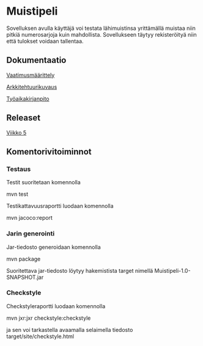 # Muistipeli

Sovelluksen avulla käyttäjä voi testata lähimuistinsa yrittämällä muistaa niin pitkiä numerosarjoja kuin mahdollista. Sovellukseen täytyy rekisteröityä niin että tulokset voidaan tallentaa.

## Dokumentaatio

[Vaatimusmäärittely](https://github.com/Hanna432/ot_harjoitustyo/blob/master/dokumentaatio/vaatimusmaarittely.md)

[Arkkitehtuurikuvaus](https://github.com/Hanna432/ot_harjoitustyo/blob/master/dokumentaatio/arkkitehtuuri.md)

[Työaikakirjanpito](https://github.com/Hanna432/ot_harjoitustyo/blob/master/dokumentaatio/tyoaikakirjanpito.md)

## Releaset

[Viikko 5](https://github.com/Hanna432/ot_harjoitustyo/releases)

## Komentorivitoiminnot

### Testaus

Testit suoritetaan komennolla

  mvn test

Testikattavuusraportti luodaan komennolla

  mvn jacoco:report

### Jarin generointi

Jar-tiedosto generoidaan komennolla

  mvn package

Suoritettava jar-tiedosto löytyy hakemistista target nimellä Muistipeli-1.0-SNAPSHOT.jar

### Checkstyle

Checkstyleraportti luodaan komennolla

  mvn jxr:jxr checkstyle:checkstyle

ja sen voi tarkastella avaamalla selaimella tiedosto target/site/checkstyle.html
